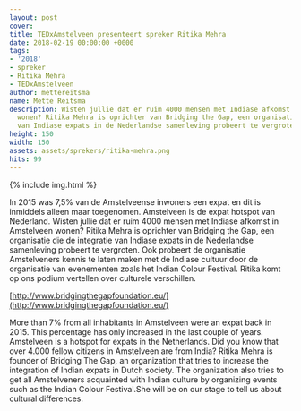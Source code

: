 ```yaml
---
layout: post
cover:
title: TEDxAmstelveen presenteert spreker Ritika Mehra
date: 2018-02-19 00:00:00 +0000
tags:
- '2018'
- spreker
- Ritika Mehra
- TEDxAmstelveen
author: mettereitsma
name: Mette Reitsma
description: Wisten jullie dat er ruim 4000 mensen met Indiase afkomst in Amstelveen
  wonen? Ritika Mehra is oprichter van Bridging the Gap, een organisatie die de integratie
  van Indiase expats in de Nederlandse samenleving probeert te vergroten.
height: 150
width: 150
assets: assets/sprekers/ritika-mehra.png
hits: 99
---
```


{% include img.html %}

In 2015 was 7,5% van de Amstelveense inwoners een expat en dit is inmiddels alleen maar toegenomen. Amstelveen is de expat hotspot van Nederland. Wisten jullie dat er ruim 4000 mensen met Indiase afkomst in Amstelveen wonen? Ritika Mehra is oprichter van Bridging the Gap, een organisatie die de integratie van Indiase expats in de Nederlandse samenleving probeert te vergroten. Ook probeert de organisatie Amstelveners kennis te laten maken met de Indiase cultuur door de organisatie van evenementen zoals het Indian Colour Festival. Ritika komt op ons podium vertellen over culturele verschillen.

[http://www.bridgingthegapfoundation.eu/](http://www.bridgingthegapfoundation.eu/)


More than 7% from all inhabitants in Amstelveen were an expat back in 2015. This percentage has only increased in the last couple of years. Amstelveen is a hotspot for expats in the Netherlands.
Did you know that over 4.000 fellow citizens in Amstelveen are from India? Ritika Mehra is founder of Bridging The Gap, an organization that tries to increase the integration of Indian expats in Dutch society.
The organization also tries to get all Amstelveners acquainted with Indian culture by organizing events such as the Indian Colour Festival.She will be on our stage to tell us about cultural differences.
